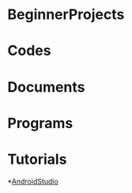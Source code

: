 # BeginnerProjects

# Codes

# Documents

# Programs

# Tutorials
   *[AndroidStudio](AndroidStudio.md)
